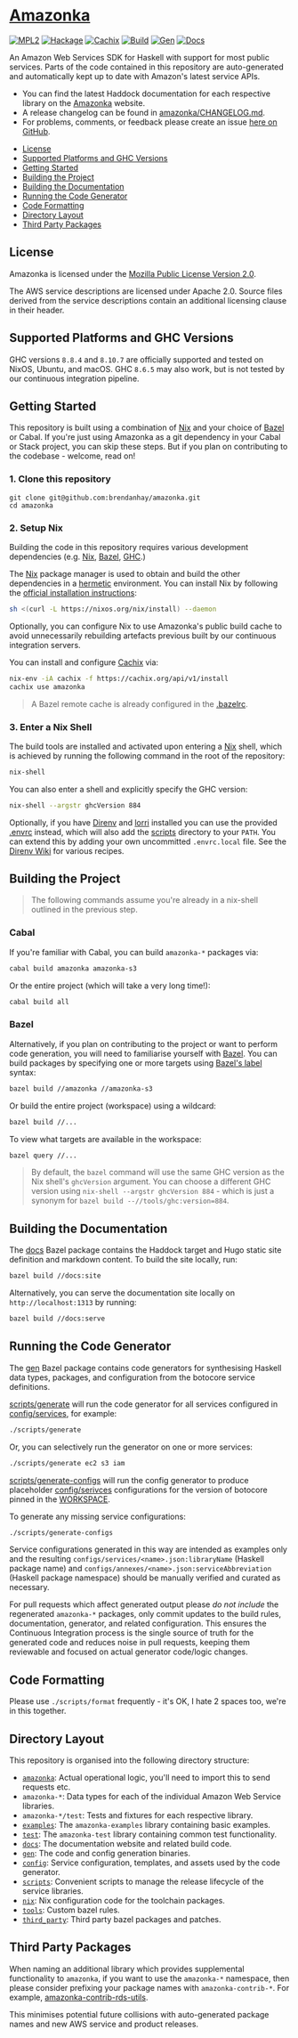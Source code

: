 # [Amazonka]

[![MPL2][license-badge]][license]
[![Hackage][hackage-badge]][hackage]
[![Cachix][cachix-badge]][cachix]
[![Build][build-badge]][actions]
[![Gen][gen-badge]][actions]
[![Docs][docs-badge]][actions]

[license]: https://opensource.org/licenses/MPL-2.0
[actions]: https://github.com/brendanhay/amazonka/actions
[license-badge]: https://img.shields.io/badge/license-MPL%202.0-blue.svg
[build-badge]: https://github.com/brendanhay/amazonka/workflows/build/badge.svg
[gen-badge]: https://github.com/brendanhay/amazonka/workflows/gen/badge.svg
[docs-badge]: https://github.com/brendanhay/amazonka/workflows/docs/badge.svg
[hackage]: http://hackage.haskell.org/package/amazonka
[hackage-badge]: https://img.shields.io/hackage/v/amazonka.svg
[cachix]: https://amazonka.cachix.org
[cachix-badge]: https://img.shields.io/badge/cachix-amazonka-purple.svg

[Amazonka]: https://www.brendanhay.nz/amazonka
[Nix]: https://nixos.org/nix/
[Bazel]: https://bazel.build
[Bazel's label]: https://docs.bazel.build/versions/4.1.0/build-ref.html#labels
[GHC]: https://www.haskell.org/ghc/
[Direnv]: https://direnv.net
[Direnv Wiki]: https://github.com/direnv/direnv/wiki
[Cachix]: https://docs.cachix.org/
[hermetic]: https://sre.google/sre-book/release-engineering/#hermetic-builds-nqslhnid
[lorri]: https://github.com/nix-community/lorri

An Amazon Web Services SDK for Haskell with support for most public services. Parts of the code contained in this repository are auto-generated and automatically kept up to date with Amazon's latest service APIs.

* You can find the latest Haddock documentation for each respective library on the [Amazonka] website.
* A release changelog can be found in [amazonka/CHANGELOG.md](amazonka/CHANGELOG.md).
* For problems, comments, or feedback please create an issue [here on GitHub](https://github.com/brendanhay/amazonka/issues).

- [License](#license)
- [Supported Platforms and GHC Versions](#supported-platforms-and-ghc-versions)
- [Getting Started](#getting-started)
- [Building the Project](#building-the-project)
- [Building the Documentation](#building-the-documentation)
- [Running the Code Generator](#running-the-code-generator)
- [Code Formatting](#code-formatting)
- [Directory Layout](#directory-layout)
- [Third Party Packages](#third-party-packages)

## License

Amazonka is licensed under the [Mozilla Public License Version 2.0](http://www.mozilla.org/MPL/).

The AWS service descriptions are licensed under Apache 2.0. Source files derived from the service descriptions contain an additional licensing clause in their header.

## Supported Platforms and GHC Versions

GHC versions `8.8.4` and `8.10.7` are officially supported and tested on NixOS, Ubuntu, and macOS. GHC `8.6.5` may also work, but is not tested by our continuous integration pipeline.

## Getting Started

This repository is built using a combination of [Nix] and your choice of [Bazel] or Cabal. If you're just using Amazonka as a git dependency in your Cabal or Stack project, you can skip these steps. But if you plan on contributing to the codebase - welcome, read on!

### 1. Clone this repository

```
git clone git@github.com:brendanhay/amazonka.git
cd amazonka
```

### 2. Setup Nix

Building the code in this repository requires various development dependencies (e.g. [Nix], [Bazel], [GHC].)

The [Nix] package manager is used to obtain and build the other dependencies in a [hermetic] environment. You can install Nix by following the [official installation instructions](https://nixos.org/guides/install-nix.html):

```bash
sh <(curl -L https://nixos.org/nix/install) --daemon
```

Optionally, you can configure Nix to use Amazonka's public build cache to avoid unnecessarily rebuilding artefacts previous built by our continuous integration servers.

You can install and configure [Cachix] via:

```bash
nix-env -iA cachix -f https://cachix.org/api/v1/install
cachix use amazonka
```

> A Bazel remote cache is already configured in the [.bazelrc](.bazelrc).

### 3. Enter a Nix Shell

The build tools are installed and activated upon entering a [Nix] shell, which is achieved by running the following command in the root of the repository:

```bash
nix-shell
```

You can also enter a shell and explicitly specify the GHC version:

```bash
nix-shell --argstr ghcVersion 884
```

Optionally, if you have [Direnv] and [lorri] installed you can use the provided [.envrc](.envrc) instead, which will also add the [scripts](scripts) directory to your `PATH`. You can extend this by adding your own uncommitted `.envrc.local` file. See the [Direnv Wiki] for various recipes.

## Building the Project

> The following commands assume you're already in a nix-shell outlined in the previous step.

### Cabal

If you're familiar with Cabal, you can build `amazonka-*` packages via:

```bash
cabal build amazonka amazonka-s3
```

Or the entire project (which will take a very long time!):

```bash
cabal build all
```

### Bazel

Alternatively, if you plan on contributing to the project or want to perform code generation, you will need to familiarise yourself with [Bazel]. You can build packages by specifying one or more targets using [Bazel's label] syntax:

```bash
bazel build //amazonka //amazonka-s3
```

Or build the entire project (workspace) using a wildcard:

```bash
bazel build //...
```

To view what targets are available in the workspace:

```bash
bazel query //...
```

> By default, the `bazel` command will use the same GHC version as the Nix shell's `ghcVersion` argument. You can choose a different GHC version using `nix-shell --argstr ghcVersion 884` - which is just a synonym for `bazel build --//tools/ghc:version=884`.

## Building the Documentation

The [docs](docs) Bazel package contains the Haddock target and Hugo static site definition and markdown content. To build the site locally, run:

```bash
bazel build //docs:site
```

Alternatively, you can serve the documentation site locally on `http://localhost:1313` by running:

```bash
bazel build //docs:serve
```

## Running the Code Generator

The [gen](gen) Bazel package contains code generators for synthesising Haskell data types, packages, and configuration from the botocore service definitions.

[scripts/generate](scripts/generate) will run the code generator for all services configured in [config/services](config/services), for example:

```bash
./scripts/generate
```

Or, you can selectively run the generator on one or more services:

```bash
./scripts/generate ec2 s3 iam
```

[scripts/generate-configs](scripts/generate-configs) will run the config generator to produce placeholder [config/serivces](config/services) configurations for the version of botocore pinned in the [WORKSPACE](WORKSPACE).

To generate any missing service configurations:

```bash
./scripts/generate-configs
```

Service configurations generated in this way are intended as examples only and the resulting `configs/services/<name>.json:libraryName` (Haskell package name) and `configs/annexes/<name>.json:serviceAbbreviation` (Haskell package namespace) should be manually verified and curated as necessary.

For pull requests which affect generated output please _do not include_ the regenerated `amazonka-*` packages, only commit updates to the build rules, documentation, generator, and related configuration. This ensures the Continuous Integration process is the single source of truth for the generated code and reduces noise in pull requests, keeping them reviewable and focused on actual generator code/logic changes.

## Code Formatting

Please use `./scripts/format` frequently - it's OK, I hate 2 spaces too, we're in this together.

## Directory Layout

This repository is organised into the following directory structure:

* [`amazonka`](amazonka): Actual operational logic, you'll need to import this to send requests etc.
* `amazonka-*`: Data types for each of the individual Amazon Web Service libraries.
* `amazonka-*/test`: Tests and fixtures for each respective library.
* [`examples`](examples): The `amazonka-examples` library containing basic examples.
* [`test`](test): The `amazonka-test` library containing common test functionality.
* [`docs`](docs): The documentation website and related build code.
* [`gen`](gen): The code and config generation binaries.
* [`config`](config): Service configuration, templates, and assets used by the code generator.
* [`scripts`](scripts): Convenient scripts to manage the release lifecycle of the service libraries.
* [`nix`](nix): Nix configuration code for the toolchain packages.
* [`tools`](tools): Custom bazel rules.
* [`third_party`](third_party): Third party bazel packages and patches.

## Third Party Packages

When naming an additional library which provides supplemental functionality to `amazonka`, if you want to use the `amazonka-*` namespace, then please consider prefixing your package names with `amazonka-contrib-*`. For example, [amazonka-contrib-rds-utils](https://hackage.haskell.org/package/amazonka-contrib-rds-utils).

This minimises potential future collisions with auto-generated package names and new AWS service and product releases.
